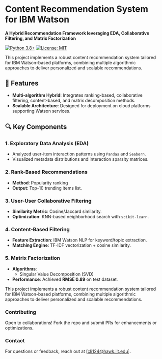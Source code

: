 # Content Recommendation System for IBM Watson  
&zwnj;**A Hybrid Recommendation Framework leveraging EDA, Collaborative Filtering, and Matrix Factorization**&zwnj;  

[![Python 3.8+](https://img.shields.io/badge/Python-3.8%2B-blue.svg)]() 
[![License: MIT](https://img.shields.io/badge/License-MIT-yellow.svg)](LICENSE)

This project implements a robust content recommendation system tailored for IBM Watson-based platforms, combining multiple algorithmic approaches to deliver personalized and scalable recommendations.

## 🚀 Features
- &zwnj;**Multi-algorithm Hybrid**&zwnj;: Integrates ranking-based, collaborative filtering, content-based, and matrix decomposition methods.
- &zwnj;**Scalable Architecture**&zwnj;: Designed for deployment on cloud platforms supporting Watson services.

## 🔍 Key Components
### 1. Exploratory Data Analysis (EDA)
- Analyzed user-item interaction patterns using `Pandas` and `Seaborn`.
- Visualized metadata distributions and interaction sparsity matrices.

### 2. Rank-Based Recommendations
- &zwnj;**Method**&zwnj;: Popularity ranking
- &zwnj;**Output**&zwnj;: Top-10 trending items list.

### 3. User-User Collaborative Filtering
- &zwnj;**Similarity Metric**&zwnj;: Cosine/Jaccard similarity.
- &zwnj;**Optimization**&zwnj;: KNN-based neighborhood search with `scikit-learn`.

### 4. Content-Based Filtering
- &zwnj;**Feature Extraction**&zwnj;: IBM Watson NLP for keyword/topic extraction.
- &zwnj;**Matching Engine**&zwnj;: TF-IDF vectorization + cosine similarity.

### 5. Matrix Factorization
- &zwnj;**Algorithms**&zwnj;: 
  - Singular Value Decomposition (SVD) 
- &zwnj;**Performance**&zwnj;: Achieved &zwnj;**RMSE 0.89**&zwnj; on test dataset.

This project implements a robust content recommendation system tailored for IBM Watson-based platforms, combining multiple algorithmic approaches to deliver personalized and scalable recommendations.
### Contributing
Open to collaborations! Fork the repo and submit PRs for enhancements or optimizations.

### Contact
For questions or feedback, reach out at [cli124@hawk.iit.edu].
